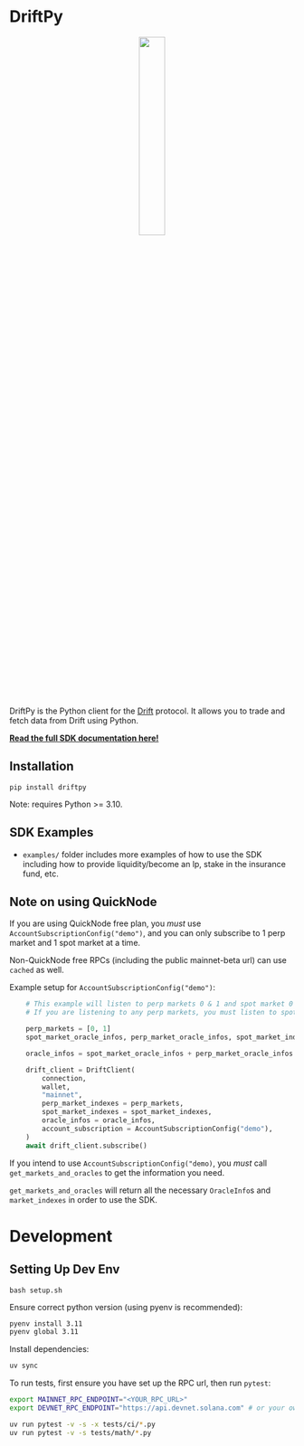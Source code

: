 # DriftPy

<div align="center">
    <img src="docs/img/drift.png" width="30%" height="30%">
</div>

DriftPy is the Python client for the [Drift](https://www.drift.trade/) protocol.
It allows you to trade and fetch data from Drift using Python.

**[Read the full SDK documentation here!](https://drift-labs.github.io/v2-teacher/)**

## Installation

```
pip install driftpy
```

Note: requires Python >= 3.10.


## SDK Examples

- `examples/` folder includes more examples of how to use the SDK including how to provide liquidity/become an lp, stake in the insurance fund, etc.


## Note on using QuickNode

If you are using QuickNode free plan, you *must* use `AccountSubscriptionConfig("demo")`, and you can only subscribe to 1 perp market and 1 spot market at a time.

Non-QuickNode free RPCs (including the public mainnet-beta url) can use `cached` as well.

Example setup for `AccountSubscriptionConfig("demo")`: 

```python
    # This example will listen to perp markets 0 & 1 and spot market 0
    # If you are listening to any perp markets, you must listen to spot market 0 or the SDK will break

    perp_markets = [0, 1]
    spot_market_oracle_infos, perp_market_oracle_infos, spot_market_indexes = get_markets_and_oracles(perp_markets = perp_markets)

    oracle_infos = spot_market_oracle_infos + perp_market_oracle_infos

    drift_client = DriftClient(
        connection,
        wallet, 
        "mainnet",             
        perp_market_indexes = perp_markets,
        spot_market_indexes = spot_market_indexes,
        oracle_infos = oracle_infos,
        account_subscription = AccountSubscriptionConfig("demo"),
    )
    await drift_client.subscribe()
```
If you intend to use `AccountSubscriptionConfig("demo)`, you *must* call `get_markets_and_oracles` to get the information you need.

`get_markets_and_oracles` will return all the necessary `OracleInfo`s and `market_indexes` in order to use the SDK.

# Development

## Setting Up Dev Env

`bash setup.sh`


Ensure correct python version (using pyenv is recommended):
```bash
pyenv install 3.11
pyenv global 3.11
```

Install dependencies:
```bash
uv sync
```

To run tests, first ensure you have set up the RPC url, then run `pytest`:
```bash
export MAINNET_RPC_ENDPOINT="<YOUR_RPC_URL>"
export DEVNET_RPC_ENDPOINT="https://api.devnet.solana.com" # or your own RPC

uv run pytest -v -s -x tests/ci/*.py
uv run pytest -v -s tests/math/*.py
```
